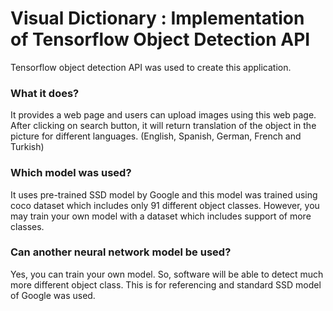 # Visual Dictionary : Implementation of Tensorflow Object Detection API
Tensorflow object detection API was used to create this application.

<h3>What it does?</h3>
It provides a web page and users can upload images using this web page. After clicking on search button, it will return translation of the object in the picture for different languages. (English, Spanish, German, French and Turkish)

<h3>Which model was used?</h3>
It uses pre-trained SSD model by Google and this model was trained using coco dataset which includes only 91 different object classes. However, you may train your own model with a dataset which includes support of more classes.

<h3>Can another neural network model be used?</h3>
Yes, you can train your own model. So, software will be able to detect much more different object class. This is for referencing and standard SSD model of Google was used.
